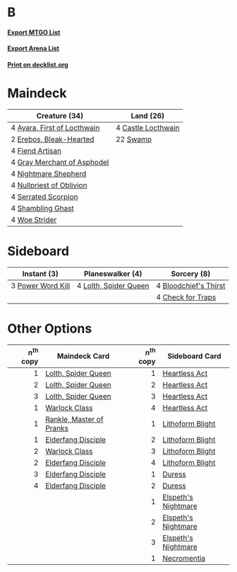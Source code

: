 # B

#### [Export MTGO List](../collection/B/B.txt)
#### [Export Arena List](../collection/B/B_arena.txt)
#### [Print on decklist.org](http://decklist.org/?deckmain=4%09Ayara,%20First%20of%20Locthwain%0A4%09Castle%20Locthwain%0A2%09Erebos,%20Bleak-Hearted%0A4%09Fiend%20Artisan%0A4%09Gray%20Merchant%20of%20Asphodel%0A4%09Nightmare%20Shepherd%0A4%09Nullpriest%20of%20Oblivion%0A4%09Serrated%20Scorpion%0A4%09Shambling%20Ghast%0A22%09Swamp%0A4%09Woe%20Strider&deckside=4%09Bloodchief's%20Thirst%0A4%09Check%20for%20Traps%0A4%09Lolth,%20Spider%20Queen%0A3%09Power%20Word%20Kill)
# Maindeck

|                                            Creature (34)                                             |                                          Land (26)                                          |
|------------------------------------------------------------------------------------------------------|---------------------------------------------------------------------------------------------|
|4 [Ayara, First of Locthwain](http://gatherer.wizards.com/Pages/Card/Details.aspx?multiverseid=473037)|4 [Castle Locthwain](http://gatherer.wizards.com/Pages/Card/Details.aspx?multiverseid=473203)|
|2 [Erebos, Bleak-Hearted](http://gatherer.wizards.com/Pages/Card/Details.aspx?multiverseid=476344)    |22 [Swamp](http://gatherer.wizards.com/Pages/Card/Details.aspx?multiverseid=439858)          |
|4 [Fiend Artisan](http://gatherer.wizards.com/Pages/Card/Details.aspx?multiverseid=479740)            |                                                                                             |
|4 [Gray Merchant of Asphodel](http://gatherer.wizards.com/Pages/Card/Details.aspx?multiverseid=389541)|                                                                                             |
|4 [Nightmare Shepherd](http://gatherer.wizards.com/Pages/Card/Details.aspx?multiverseid=476359)       |                                                                                             |
|4 [Nullpriest of Oblivion](http://gatherer.wizards.com/Pages/Card/Details.aspx?multiverseid=491755)   |                                                                                             |
|4 [Serrated Scorpion](http://gatherer.wizards.com/Pages/Card/Details.aspx?multiverseid=479619)        |                                                                                             |
|4 [Shambling Ghast](http://gatherer.wizards.com/Pages/Card/Details.aspx?multiverseid=527406)          |                                                                                             |
|4 [Woe Strider](http://gatherer.wizards.com/Pages/Card/Details.aspx?multiverseid=476374)              |                                                                                             |


# Sideboard

|                                        Instant (3)                                         |                                        Planeswalker (4)                                        |                                          Sorcery (8)                                           |
|--------------------------------------------------------------------------------------------|------------------------------------------------------------------------------------------------|------------------------------------------------------------------------------------------------|
|3 [Power Word Kill](http://gatherer.wizards.com/Pages/Card/Details.aspx?multiverseid=527401)|4 [Lolth, Spider Queen](http://gatherer.wizards.com/Pages/Card/Details.aspx?multiverseid=527399)|4 [Bloodchief's Thirst](http://gatherer.wizards.com/Pages/Card/Details.aspx?multiverseid=491729)|
|                                                                                            |                                                                                                |4 [Check for Traps](http://gatherer.wizards.com/Pages/Card/Details.aspx?multiverseid=527379)    |


# Other Options

|*n*<sup>th</sup> copy|                                           Maindeck Card                                           |*n*<sup>th</sup> copy|                                        Sideboard Card                                        |
|--------------------:|---------------------------------------------------------------------------------------------------|--------------------:|----------------------------------------------------------------------------------------------|
|                    1|[Lolth, Spider Queen](http://gatherer.wizards.com/Pages/Card/Details.aspx?multiverseid=527399)     |                    1|[Heartless Act](http://gatherer.wizards.com/Pages/Card/Details.aspx?multiverseid=479611)      |
|                    2|[Lolth, Spider Queen](http://gatherer.wizards.com/Pages/Card/Details.aspx?multiverseid=527399)     |                    2|[Heartless Act](http://gatherer.wizards.com/Pages/Card/Details.aspx?multiverseid=479611)      |
|                    3|[Lolth, Spider Queen](http://gatherer.wizards.com/Pages/Card/Details.aspx?multiverseid=527399)     |                    3|[Heartless Act](http://gatherer.wizards.com/Pages/Card/Details.aspx?multiverseid=479611)      |
|                    1|[Warlock Class](http://gatherer.wizards.com/Pages/Card/Details.aspx?multiverseid=527412)           |                    4|[Heartless Act](http://gatherer.wizards.com/Pages/Card/Details.aspx?multiverseid=479611)      |
|                    1|[Rankle, Master of Pranks](http://gatherer.wizards.com/Pages/Card/Details.aspx?multiverseid=473063)|                    1|[Lithoform Blight](http://gatherer.wizards.com/Pages/Card/Details.aspx?multiverseid=491745)   |
|                    1|[Elderfang Disciple](http://gatherer.wizards.com/Pages/Card/Details.aspx?multiverseid=503702)      |                    2|[Lithoform Blight](http://gatherer.wizards.com/Pages/Card/Details.aspx?multiverseid=491745)   |
|                    2|[Warlock Class](http://gatherer.wizards.com/Pages/Card/Details.aspx?multiverseid=527412)           |                    3|[Lithoform Blight](http://gatherer.wizards.com/Pages/Card/Details.aspx?multiverseid=491745)   |
|                    2|[Elderfang Disciple](http://gatherer.wizards.com/Pages/Card/Details.aspx?multiverseid=503702)      |                    4|[Lithoform Blight](http://gatherer.wizards.com/Pages/Card/Details.aspx?multiverseid=491745)   |
|                    3|[Elderfang Disciple](http://gatherer.wizards.com/Pages/Card/Details.aspx?multiverseid=503702)      |                    1|[Duress](http://gatherer.wizards.com/Pages/Card/Details.aspx?multiverseid=14557)              |
|                    4|[Elderfang Disciple](http://gatherer.wizards.com/Pages/Card/Details.aspx?multiverseid=503702)      |                    2|[Duress](http://gatherer.wizards.com/Pages/Card/Details.aspx?multiverseid=14557)              |
|                     |                                                                                                   |                    1|[Elspeth's Nightmare](http://gatherer.wizards.com/Pages/Card/Details.aspx?multiverseid=476342)|
|                     |                                                                                                   |                    2|[Elspeth's Nightmare](http://gatherer.wizards.com/Pages/Card/Details.aspx?multiverseid=476342)|
|                     |                                                                                                   |                    3|[Elspeth's Nightmare](http://gatherer.wizards.com/Pages/Card/Details.aspx?multiverseid=476342)|
|                     |                                                                                                   |                    1|[Necromentia](http://gatherer.wizards.com/Pages/Card/Details.aspx?multiverseid=485439)        |

